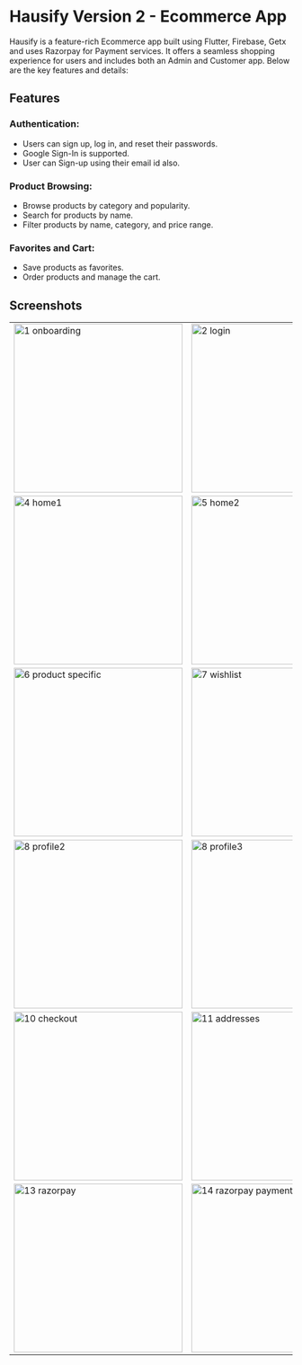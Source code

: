 # Hausify Version 2 - Ecommerce App

Hausify is a feature-rich Ecommerce app built using Flutter, Firebase, Getx and uses Razorpay for Payment services. It offers a seamless shopping experience for users and includes both an Admin and Customer app. Below are the key features and details:

## Features

### Authentication:
<ul>
  <li>Users can sign up, log in, and reset their passwords.</li>
  <li>Google Sign-In is supported.</li>
  <li>User can  Sign-up using their email id also.</li>
</ul>

### Product Browsing:
<ul>
  <li>Browse products by category and popularity.</li>
  <li>Search for products by name.</li>
  <li>Filter products by name, category, and price range.</li>
</ul>

### Favorites and Cart:
<ul>
  <li>Save products as favorites.</li>
  <li>Order products and manage the cart.</li>
</ul>

## Screenshots
<table>
  <tr>
    <td><img src="https://github.com/namanx19/Hausify_v2/assets/71885262/695e18df-714b-4a62-98b4-cfd94c005e41" alt="1 onboarding" width="300" height="auto"></td>
    <td><img src="https://github.com/namanx19/Hausify_v2/assets/71885262/43b105e1-69f2-4abf-8854-9293a45dd02e" alt="2 login" width="300" height="auto"></td>
    <td><img src="https://github.com/namanx19/Hausify_v2/assets/71885262/820c036d-4fd7-4a32-9fea-7917d6dda618" alt="3 signup" width="300" height="auto"></td>
  </tr>

  <tr>
    <td><img src="https://github.com/namanx19/Hausify_v2/assets/71885262/3d82d0fb-5bae-4559-b4ce-8054fa23e54f" alt="4 home1" width="300" height="auto"></td>
    <td><img src="https://github.com/namanx19/Hausify_v2/assets/71885262/4b020794-f32c-463c-b89b-9479bca5e3e1" alt="5 home2" width="300" height="auto"></td>
    <td><img src="https://github.com/namanx19/Hausify_v2/assets/71885262/c680d4dd-2d36-40e8-aa5c-cf9843e3606a" alt="5 store" width="300" height="auto"></td>
  </tr>

  <tr>
    <td><img src="https://github.com/namanx19/Hausify_v2/assets/71885262/a5df32c1-68cf-4f5d-9824-5d53bcfe77ec" alt="6 product specific" width="300" height="auto"></td>
    <td><img src="https://github.com/namanx19/Hausify_v2/assets/71885262/8fdf7427-7b7e-41bc-a05c-1c29a6af78a6" alt="7 wishlist" width="300" height="auto"></td>
    <td><img src="https://github.com/namanx19/Hausify_v2/assets/71885262/c384f8ef-947b-4c34-8c02-91c3dc8b9fa4" alt="8 profile1" width="300" height="auto"></td>
  </tr>

  <tr>
    <td><img src="https://github.com/namanx19/Hausify_v2/assets/71885262/865b1769-48fc-447a-ad7c-856947d432d5" alt="8 profile2" width="300" height="auto"></td>
    <td><img src="https://github.com/namanx19/Hausify_v2/assets/71885262/3aa1a6b7-bfc5-48c9-8c8a-2bb27289c052" alt="8 profile3" width="300" height="auto"></td>
    <td><img src="https://github.com/namanx19/Hausify_v2/assets/71885262/6c68cb71-d2aa-4900-bf93-6d574f02abcc" alt="9 cart" width="300" height="auto"></td>
  </tr>


  <tr>
    <td><img src="https://github.com/namanx19/Hausify_v2/assets/71885262/b7671661-eb42-4982-9777-6ea63fb9da3d" alt="10 checkout" width="300" height="auto"></td>
    <td><img src="https://github.com/namanx19/Hausify_v2/assets/71885262/885f3ddb-73fa-4fb4-8284-d2e451a8712e" alt="11 addresses" width="300" height="auto"></td>
    <td><img src="https://github.com/namanx19/Hausify_v2/assets/71885262/6d846c8f-8157-44e9-bf03-64c0a8a2e7e3" alt="12 payment methods" width="300" height="auto"></td>
  </tr>

  <tr>
    <td><img src="https://github.com/namanx19/Hausify_v2/assets/71885262/85bca246-6741-4a19-8d12-d3925c51718f" alt="13 razorpay" width="300" height="auto"></td>
    <td><img src="https://github.com/namanx19/Hausify_v2/assets/71885262/81841d8a-ea1e-430f-bfbd-8dd8187db5d7" alt="14 razorpay payment screens" width="300" height="auto"></td>
    <td><img src="https://github.com/namanx19/Hausify_v2/assets/71885262/bc89f7b7-fc0b-4a5d-b9ae-dfa5dbb63c47" alt="15 orders" width="300" height="auto"></td>
  </tr>
  
</table>

